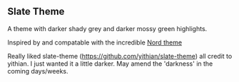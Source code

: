 ## Slate Theme

A theme with darker shady grey and darker mossy green highlights.

Inspired by and compatable with the incredible [Nord theme](https://www.nordtheme.com/)

Really liked slate-theme (https://github.com/yithian/slate-theme) all credit to yithian. I just wanted it a little darker. May amend the 'darkness' in the coming days/weeks.